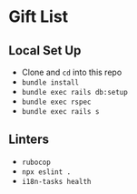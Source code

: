 # Gift List

## Local Set Up

* Clone and `cd` into this repo
* `bundle install`
* `bundle exec rails db:setup`
* `bundle exec rspec`
* `bundle exec rails s`

## Linters

* `rubocop`
* `npx eslint .`
* `i18n-tasks health`
